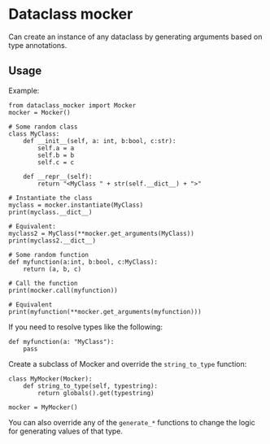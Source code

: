 # Dataclass mocker

Can create an instance of any dataclass by generating arguments based on type annotations.

## Usage

Example:

```
from dataclass_mocker import Mocker
mocker = Mocker()

# Some random class
class MyClass:
    def __init__(self, a: int, b:bool, c:str):
        self.a = a
        self.b = b
        self.c = c

    def __repr__(self):
        return "<MyClass " + str(self.__dict__) + ">"

# Instantiate the class
myclass = mocker.instantiate(MyClass)
print(myclass.__dict__)

# Equivalent:
myclass2 = MyClass(**mocker.get_arguments(MyClass))
print(myclass2.__dict__)

# Some random function
def myfunction(a:int, b:bool, c:MyClass):
    return (a, b, c)

# Call the function
print(mocker.call(myfunction))

# Equivalent
print(myfunction(**mocker.get_arguments(myfunction)))
```

If you need to resolve types like the following:

```
def myfunction(a: "MyClass"):
    pass
```

Create a subclass of Mocker and override the `string_to_type` function:

```
class MyMocker(Mocker):
    def string_to_type(self, typestring):
        return globals().get(typestring)

mocker = MyMocker()
```

You can also override any of the `generate_*` functions to change the logic for generating values of that type.
